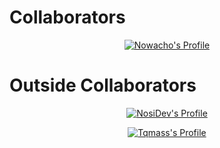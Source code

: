 # Collaborators

<p align="center"><a href="https://github.com/Nowacho"><img src="https://github-widgetbox.vercel.app/api/profile?username=Nowacho&data=followers,repositories,stars,commits" alt="Nowacho's Profile"></a></p>

# Outside Collaborators
<p align="center"><a href="https://github.com/NosiDev"><img src="https://github-widgetbox.vercel.app/api/profile?username=NosiDev&data=followers,repositories,stars,commits" alt="NosiDev's Profile"></a></p>
<p align="center"><a href="https://github.com/Tqmass"><img src="https://github-widgetbox.vercel.app/api/profile?username=Tqmass&data=followers,repositories,stars,commits" alt="Tqmass's Profile"></a></p>
